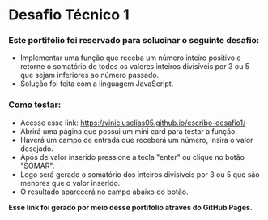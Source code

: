 # Desafio Técnico 1

### Este portifólio foi reservado para solucinar o seguinte desafio:
- Implementar uma função que receba um número inteiro positivo e retorne o somatório de todos os valores inteiros divisíveis por 3 ou 5 que sejam inferiores ao número passado.
- Solução foi feita com a linguagem JavaScript.

### Como testar:
- Acesse esse link: https://viniciuselias05.github.io/escribo-desafio1/
-  Abrirá uma página que possui um mini card para testar a função.
-   Haverá um campo de entrada que receberá um número, insira o valor desejado.
-   Após de valor inserido pressione a tecla "enter" ou clique no botão "SOMAR".
-   Logo será gerado o somatório dos inteiros divisíveis por 3 ou 5 que são menores que o valor inserido.
-   O resultado aparecerá no campo abaixo do botão.

**Esse link foi gerado por meio desse portifólio através do GitHub Pages.**
